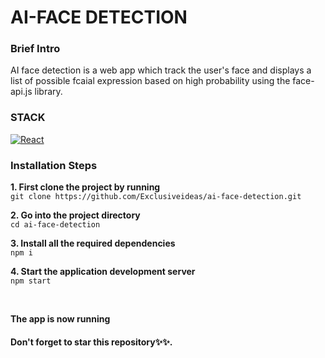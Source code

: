 # AI-FACE DETECTION

### Brief Intro

AI face detection is a web app which track the user's face and displays a list of possible fcaial expression based on high probability using the face-api.js library.

### STACK
[![React](https://img.shields.io/badge/React-20232A?style=for-the-badge&logo=react&logoColor=61DAFB)](https://github.com/Exclusiveideas)


### Installation Steps 
**1. First clone the project by running** <br />
   ``` git clone https://github.com/Exclusiveideas/ai-face-detection.git ```
<br />

**2. Go into the project directory**  <br />
   ``` cd ai-face-detection ``` 
   <br />
   
**3. Install all the required dependencies** <br />
    ``` npm i ``` 
    <br />
    
**4. Start the application development server**<br />
    ``` npm start ```

<br /> 


**The app is now running**
<br />

#### Don't forget to star this repository✨✨.
